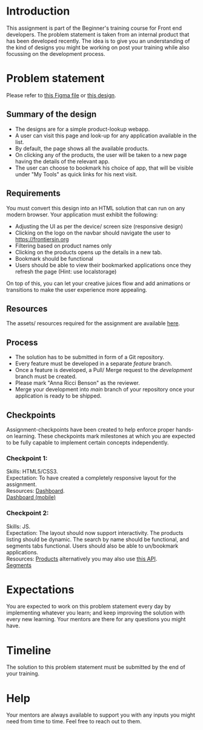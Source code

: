# Introduction
This assignment is part of the Beginner's training course for Front end developers. The problem statement is taken from an internal product that has been developed recently. The idea is to give you an understanding of the kind of designs you might be working on post your training while also focussing on the development process.

# Problem statement
Please refer to [this Figma file](https://www.figma.com/file/Q6aTpSbBvnMskduSudcII2/Backoffice-navigation?node-id=272-38510&t=hmQGYRriqrAXVseY-0) or [this design](/beginners/resources/designs/dashboard.png).

## Summary of the design
- The designs are for a simple product-lookup webapp.
- A user can visit this page and look-up for any application available in the list.
- By default, the page shows all the available products.
- On clicking any of the products, the user will be taken to a new page having the details of the relevant app.
- The user can choose to bookmark his choice of app, that will be visible under "My Tools" as quick links for his next visit.

## Requirements
You must convert this design into an HTML solution that can run on any modern browser. Your application must exhibit the following:
- Adjusting the UI as per the device/ screen size (responsive design)
- Clicking on the logo on the navbar should navigate the user to https://frontiersin.org
- Filtering based on product names only
- Clicking on the products opens up the details in a new tab.
- Bookmark should be functional 
- Users should be able to view their bookmarked applications once they refresh the page (Hint: use localstorage)

On top of this, you can let your creative juices flow and add animations or transitions to make the user experience more appealing.

## Resources
The assets/ resources required for the assignment are available [here](/beginners/resources/).

## Process
- The solution has to be submitted in form of a Git repository.
- Every feature must be developed in a separate _feature_ branch.
- Once a feature is developed, a Pull/ Merge request to the _development_ branch must be created.
- Please mark "Anna Ricci Benson" as the reviewer.
- Merge your development into _main_ branch of your repository once your application is ready to be shipped.

## Checkpoints
Assignment-checkpoints have been created to help enforce proper hands-on learning. These checkpoints mark milestones at which you are expected to be fully capable to implement certain concepts independently.
### Checkpoint 1:
Skills: HTML5/CSS3.  
Expectation: To have created a completely responsive layout for the assignment.  
Resources:
  [Dashboard](/beginners/resources/designs/dashboard.png).  
  [Dashboard (mobile)](/beginners/resources/designs/dashboard-mobile.png)

### Checkpoint 2:
Skills: JS.  
Expectation: The layout should now support interactivity. The products listing should be dynamic. The search by name should be functional, and segments tabs functional. Users should also be able to un/bookmark applications.  
Resources:
  [Products](/beginners/resources/data/products.json) alternatively you may also use [this API](https://mocki.io/v1/6f46c778-2ec4-4690-9dcb-de755e0298e7).  
  [Segments](/beginners/resources/data/segments.json)


# Expectations
You are expected to work on this problem statement every day by implementing whatever you learn; and keep improving the solution with every new learning. Your mentors are there for any questions you might have.

# Timeline
The solution to this problem statement must be submitted by the end of your training.

# Help
Your mentors are always available to support you with any inputs you might need from time to time. Feel free to reach out to them.